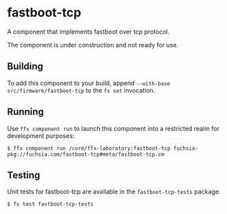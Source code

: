 # fastboot-tcp

A component that implements fastboot over tcp protocol.

The component is under construction and not ready for use.

## Building

To add this component to your build, append
`--with-base src/firmware/fastboot-tcp`
to the `fx set` invocation.

## Running

Use `ffx component run` to launch this component into a restricted realm
for development purposes:

```
$ ffx component run /core/ffx-laboratory:fastboot-tcp fuchsia-pkg://fuchsia.com/fastboot-tcp#meta/fastboot-tcp.cm
```

## Testing

Unit tests for fastboot-tcp are available in the `fastboot-tcp-tests`
package.

```
$ fx test fastboot-tcp-tests
```

